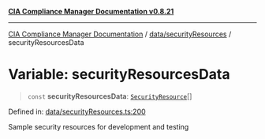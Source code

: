 [**CIA Compliance Manager Documentation v0.8.21**](../../../README.md)

***

[CIA Compliance Manager Documentation](../../../modules.md) / [data/securityResources](../README.md) / securityResourcesData

# Variable: securityResourcesData

> `const` **securityResourcesData**: [`SecurityResource`](../../../services/interfaces/SecurityResource.md)[]

Defined in: [data/securityResources.ts:200](https://github.com/Hack23/cia-compliance-manager/blob/689e67e40bb6afe811128d672a0d7dd5fcbdaea5/src/data/securityResources.ts#L200)

Sample security resources for development and testing
